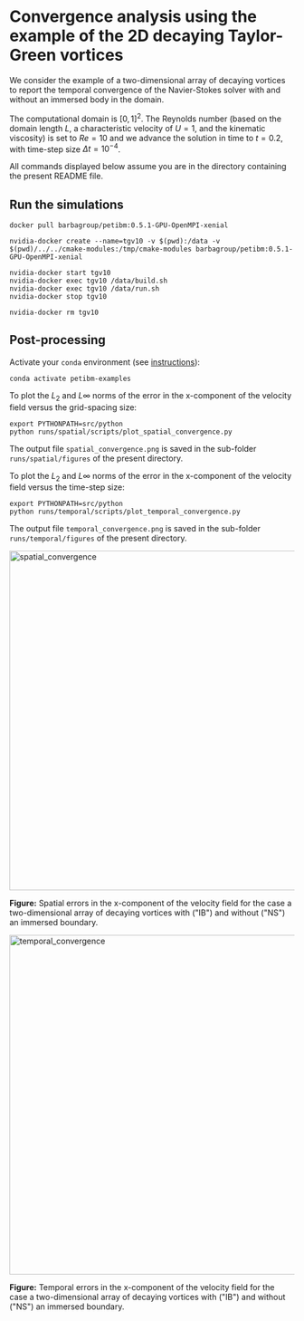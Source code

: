 # Convergence analysis using the example of the 2D decaying Taylor-Green vortices

We consider the example of a two-dimensional array of decaying vortices to report the temporal convergence of the Navier-Stokes solver with and without an immersed body in the domain.

The computational domain is $\left[ 0, 1 \right]^2$.
The Reynolds number (based on the domain length $L$, a characteristic velocity of $U = 1$, and the kinematic viscosity) is set to $Re = 10$ and we advance the solution in time to $t = 0.2$, with time-step size $\Delta t = 10^{-4}$.

All commands displayed below assume you are in the directory containing the present README file.

## Run the simulations

```shell
docker pull barbagroup/petibm:0.5.1-GPU-OpenMPI-xenial

nvidia-docker create --name=tgv10 -v $(pwd):/data -v $(pwd)/../../cmake-modules:/tmp/cmake-modules barbagroup/petibm:0.5.1-GPU-OpenMPI-xenial

nvidia-docker start tgv10
nvidia-docker exec tgv10 /data/build.sh
nvidia-docker exec tgv10 /data/run.sh
nvidia-docker stop tgv10

nvidia-docker rm tgv10
```

## Post-processing

Activate your `conda` environment (see [instructions](../../README.md)):

```shell
conda activate petibm-examples
```

To plot the $L_2$ and $L\infty$ norms of the error in the x-component of the velocity field versus the grid-spacing size:

```shell
export PYTHONPATH=src/python
python runs/spatial/scripts/plot_spatial_convergence.py
```

The output file `spatial_convergence.png` is saved in the sub-folder `runs/spatial/figures` of the present directory.

To plot the $L_2$ and $L\infty$ norms of the error in the x-component of the velocity field versus the time-step size:

```shell
export PYTHONPATH=src/python
python runs/temporal/scripts/plot_temporal_convergence.py
```

The output file `temporal_convergence.png` is saved in the sub-folder `runs/temporal/figures` of the present directory.

<img src="spatial/figures/spatial_convergence.png" alt="spatial_convergence" width="600">

**Figure:** Spatial errors in the x-component of the velocity field for the case a two-dimensional array of decaying vortices with ("IB") and without ("NS") an immersed boundary.

<img src="temporal/figures/temporal_convergence.png" alt="temporal_convergence" width="600">

**Figure:** Temporal errors in the x-component of the velocity field for the case a two-dimensional array of decaying vortices with ("IB") and without ("NS") an immersed boundary.
